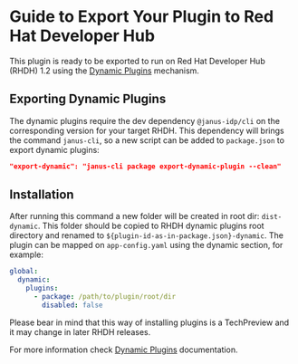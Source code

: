 # Guide to Export Your Plugin to Red Hat Developer Hub

This plugin is ready to be exported to run on Red Hat Developer Hub (RHDH) 1.2 using the [Dynamic Plugins](https://github.com/janus-idp/backstage-showcase/blob/main/showcase-docs/dynamic-plugins.md) mechanism.

## Exporting Dynamic Plugins

The dynamic plugins require the dev dependency `@janus-idp/cli` on the corresponding version for your target RHDH. This dependency will brings the command `janus-cli`, so a new script can be added to `package.json` to export dynamic plugins:

```json
"export-dynamic": "janus-cli package export-dynamic-plugin --clean"
```

## Installation

After running this command a new folder will be created in root dir: `dist-dynamic`. This folder should be copied to RHDH dynamic plugins root directory and renamed to `${plugin-id-as-in-package.json}-dynamic`. The plugin can be mapped on `app-config.yaml` using the dynamic section, for example:

```yaml
global:
  dynamic:
    plugins:
      - package: /path/to/plugin/root/dir
        disabled: false
```

Please bear in mind that this way of installing plugins is a TechPreview and it may change in later RHDH releases. 

For more information check [Dynamic Plugins](https://github.com/janus-idp/backstage-showcase/blob/main/showcase-docs/dynamic-plugins.md) documentation.
